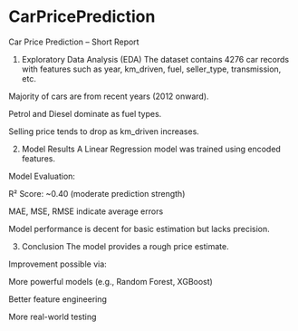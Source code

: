 # CarPricePrediction
Car Price Prediction – Short Report
1. Exploratory Data Analysis (EDA)
The dataset contains 4276 car records with features such as year, km_driven, fuel, seller_type, transmission, etc.

Majority of cars are from recent years (2012 onward).

Petrol and Diesel dominate as fuel types.

Selling price tends to drop as km_driven increases.

2. Model Results
A Linear Regression model was trained using encoded features.

Model Evaluation:

R² Score: ~0.40 (moderate prediction strength)

MAE, MSE, RMSE indicate average errors

Model performance is decent for basic estimation but lacks precision.

3. Conclusion
The model provides a rough price estimate.

Improvement possible via:

More powerful models (e.g., Random Forest, XGBoost)

Better feature engineering

More real-world testing
